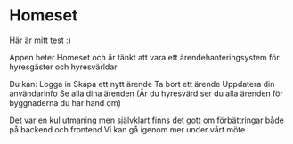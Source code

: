 # Homeset

Här är mitt test :)

Appen heter Homeset och är tänkt att vara ett ärendehanteringsystem för hyresgäster och hyresvärldar

Du kan:
Logga in
Skapa ett nytt ärende
Ta bort ett ärende
Uppdatera din användarinfo
Se alla dina ärenden
(Är du hyresvärd ser du alla ärenden för byggnaderna du har hand om)

Det var en kul utmaning men självklart finns det gott om förbättringar både på backend och frontend
Vi kan gå igenom mer under vårt möte
